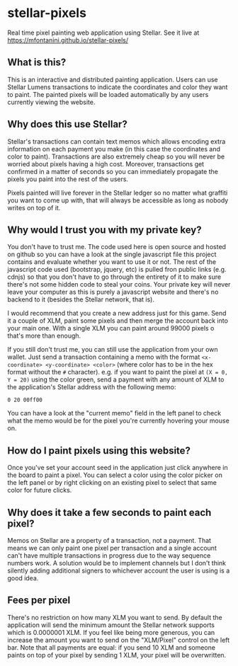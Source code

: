 # stellar-pixels
Real time pixel painting web application using Stellar. See it live at https://mfontanini.github.io/stellar-pixels/

## What is this?
This is an interactive and distributed painting application. Users can use Stellar Lumens transactions to indicate the coordinates and color they want to paint. The painted pixels will be loaded automatically by any users currently viewing the website.

## Why does this use Stellar?
Stellar's transactions can contain text memos which allows encoding extra information on each payment you make (in this case the coordinates and color to paint). Transactions are also extremely cheap so you will never be worried about pixels having a high cost. Moreover, transactions get confirmed in a matter of seconds so you can immediately propagate the pixels you paint into the rest of the users.

Pixels painted will live forever in the Stellar ledger so no matter what graffiti you want to come up with, that will always be accessible as long as nobody writes on top of it.

## Why would I trust you with my private key?
You don't have to trust me. The code used here is open source and hosted on github so you can have a look at the single javascript file this project contains and evaluate whether you want to use it or not. The rest of the javascript code used (bootstrap, jquery, etc) is pulled fron public links (e.g. cdnjs) so that you don't have to go through the entirety of it to make sure there's not some hidden code to steal your coins. Your private key will never leave your computer as this is purely a javascript website and there's no backend to it (besides the Stellar network, that is).

I would recommend that you create a new address just for this game. Send it a couple of XLM, paint some pixels and then merge the account back into your main one. With a single XLM you can paint around 99000 pixels o that's more than enough.

If you still don't trust me, you can still use the application from your own wallet. Just send a transaction containing a memo with the format `<x-coordinate> <y-coordinate> <color>` (where color has to be in the hex format without the `#` character). e.g. if you want to paint the pixel at `(X = 0, Y = 20)` using the color green, send a payment with any amount of XLM to the application's Stellar address with the following memo:

```0 20 00ff00```

You can have a look at the "current memo" field in the left panel to check what the memo would be for the pixel you're currently hovering your mouse on.

## How do I paint pixels using this website?
Once you've set your account seed in the application just click anywhere in the board to paint a pixel. You can select a color using the color picker on the left panel or by right clicking on an existing pixel to select that same color for future clicks.

## Why does it take a few seconds to paint each pixel?
Memos on Stellar are a property of a transaction, not a payment. That means we can only paint one pixel per transaction and a single account can't have multiple transactions in progress due to the way sequence numbers work. A solution would be to implement channels but I don't think silently adding additional signers to whichever account the user is using is a good idea.

## Fees per pixel
There's no restriction on how many XLM you want to send. By default the application will send the minimum amount the Stellar network supports which is 0.0000001 XLM. If you feel like being more generous, you can increase the amount you want to send on the "XLM/Pixel" control on the left bar. Note that all payments are equal: if you send 10 XLM and someone paints on top of your pixel by sending 1 XLM, your pixel will be overwritten.
